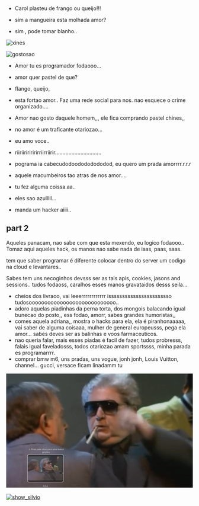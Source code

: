 ###

- Carol plasteu de frango ou queijo!!!

- sim a mangueira esta molhada amor?

- sim , pode tomar blanho..

![xines](https://image1.masterfile.com/getImage/656-01765199em-woman-holding-tv-remote-control.jpg)

![gostosao](https://www.soldierx.com/system/files/hdb/wickedrose.png)


-  Amor tu es programador fodaooo...


- amor quer pastel de que?

- flango, queijo,


- esta fortao amor.. Faz uma rede social para nos. nao esquece o crime organizado....

- Amor nao gosto daquele homem,,, ele fica comprando pastel chines,,

-  no amor é um traficante otariozao...
-  eu amo voce..
-  riiriiririririrriirriirir...............................

-  pograma ia cabecudodoodododododod, eu quero um prada amorrrr.r.r.r

-  aquele macumbeiros tao atras de nos amor....
-  tu fez alguma coissa.aa..
-  eles sao azulllll...

-  manda um hacker aiiii..


## part 2

Aqueles panacam, nao sabe com que esta mexendo, eu logico fodaooo..
Tomaz aqui aqueles hack, os  manos nao sabe nada de iaas, paas, saas.

tem que saber programar é diferente colocar dentro do server um codigo na cloud e levantares..

Sabes tem uns necoginhos devsss ser as tals apis, cookies, jasons and sessions..
tudos fodaoss, caralhos esses manos gravataidos desss seila... 

- cheios dos livraoo, vai leeerrrrrrrrrrrr isssssssssssssssssssssso tudosoooooooooooooooooooooooooooo..
- adoro aquelas piadinhas da perna torta, dos mongois balacando igual bunecao do posto,, ess fodao, amorr, sabes grandes humoristas,,
- comes aquela adriana,, mostra o hacks para ela, ela é piranhonaaaaa, vai saber de alguma coisaaa, mulher de general europeusss, pega ela amor... sabes deves ser as balinhas e voos farmaceuticos.
- nao queria falar, mais esses piadas é facil de fazer, tudos probresss, falais igual faveladosss, todos otariozao amam sportssss, minha parada es programarrrr.
- comprar bmw m6, uns pradas, uns vogue, jonh jonh, Louis Vuitton, channel... gucci, versace ficam linadamm tu

[![oi](corretor_orgao.png)](https://www.youtube.com/watch?v=zZ5fYw-Qcao&list=PLr-k7adEu3uFO-FwIZGbL1MIA7rVMr7QI&index=60&pp=iAQB)

[![show_silvio](https://www.olhardireto.com.br/imgsite/noticias/fausto-fantini.jpg)](https://www.youtube.com/watch?v=_5Rtq7LzP1Y&pp=ygUbc2hvdyBzaWx2aW8gaGVybWVzIGUgcmVuYXRv)
